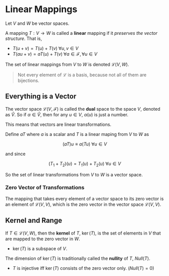 # Linear Mappings

Let $V$ and $W$ be vector spaces.

A mapping $T : V \rightarrow W$ is called a **linear** mapping if it _preserves the vector structure_.
That is,

- $T(u + v) = T(u) + T(v) \; \forall u, v \in V$
- $T(au + v) = aT(u) + T(v) \; \forall a \in \mathcal{F}, \forall u \in V$

The set of linear mappings from $V$ to $W$ is denoted $\mathcal{L}(V, W)$.

> Not every element of $\mathcal{L}$ is a basis, because not all of them are bijections.

## Everything is a Vector

The vector space $\mathcal{L}(V, \mathcal{F})$ is called the **dual** space to the space $V$, denoted as $\hat V$.
So if $\alpha \in \hat V$, then for any $u \in V$, $\alpha(u)$ is just a number.

This means that vectors are linear transformations.

Define $aT$ where $a$ is a scalar and $T$ is a linear maping from $V$ to $W$ as

$$ (aT)u \equiv a(Tu) \; \forall u \in V$$

and since

$$ (T_1 + T_2)(u) = T_1(u) + T_2(u) \; \forall u \in V$$

So the set of linear transformations from $V$ to $W$ is a vector space.

### Zero Vector of Transformations

The mapping that takes every element of a vector space to its zero vector is an element of $\mathcal{L}(V, V)$, which is the zero vector in the vector space $\mathcal{L}(V, V)$.

## Kernel and Range

If $T \in \mathcal{L}(V, W)$, then the **kernel** of $T$, $\ker(T)$, is the set of elements in $V$ that are mapped to the zero vector in $W$.

- $\ker(T)$ is a subspace of $V$.

The dimension of $\ker(T)$ is traditionally called the **nullity** of $T$, $Null(T)$.

- $T$ is injective iff $\ker(T)$ consists of the zero vector only. ($Null(T) = 0$)
